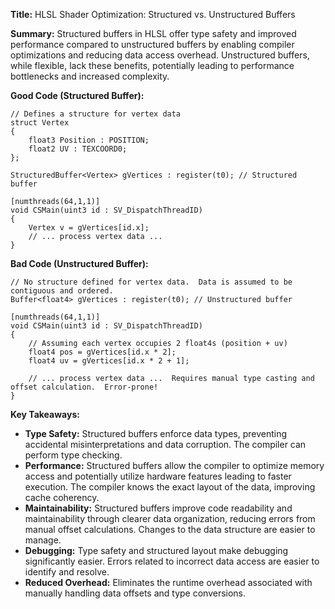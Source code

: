 **Title:** HLSL Shader Optimization: Structured vs. Unstructured Buffers

**Summary:**  Structured buffers in HLSL offer type safety and improved performance compared to unstructured buffers by enabling compiler optimizations and reducing data access overhead. Unstructured buffers, while flexible, lack these benefits, potentially leading to performance bottlenecks and increased complexity.


**Good Code (Structured Buffer):**

```hlsl
// Defines a structure for vertex data
struct Vertex
{
    float3 Position : POSITION;
    float2 UV : TEXCOORD0;
};

StructuredBuffer<Vertex> gVertices : register(t0); // Structured buffer

[numthreads(64,1,1)]
void CSMain(uint3 id : SV_DispatchThreadID)
{
    Vertex v = gVertices[id.x];
    // ... process vertex data ...
}
```

**Bad Code (Unstructured Buffer):**

```hlsl
// No structure defined for vertex data.  Data is assumed to be contiguous and ordered.
Buffer<float4> gVertices : register(t0); // Unstructured buffer

[numthreads(64,1,1)]
void CSMain(uint3 id : SV_DispatchThreadID)
{
    // Assuming each vertex occupies 2 float4s (position + uv)
    float4 pos = gVertices[id.x * 2];
    float4 uv = gVertices[id.x * 2 + 1];

    // ... process vertex data ...  Requires manual type casting and offset calculation.  Error-prone!
}

```


**Key Takeaways:**

* **Type Safety:** Structured buffers enforce data types, preventing accidental misinterpretations and data corruption.  The compiler can perform type checking.
* **Performance:** Structured buffers allow the compiler to optimize memory access and potentially utilize hardware features leading to faster execution.  The compiler knows the exact layout of the data, improving cache coherency.
* **Maintainability:** Structured buffers improve code readability and maintainability through clearer data organization, reducing errors from manual offset calculations.  Changes to the data structure are easier to manage.
* **Debugging:** Type safety and structured layout make debugging significantly easier. Errors related to incorrect data access are easier to identify and resolve.
* **Reduced Overhead:** Eliminates the runtime overhead associated with manually handling data offsets and type conversions.



